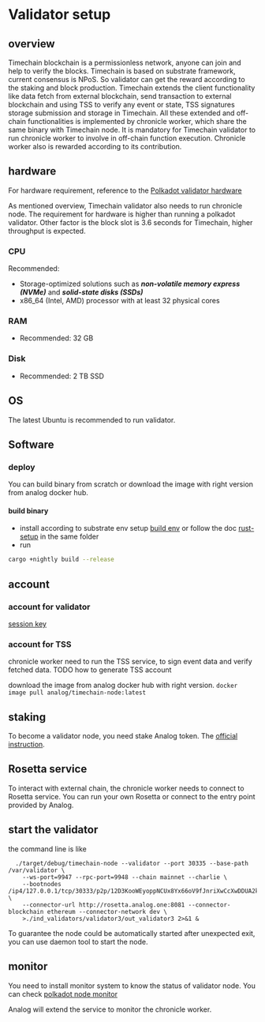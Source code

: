 # Validator setup
## overview
Timechain blockchain is a permissionless network, anyone can join and help to verify the blocks. Timechain is based on substrate framework, current consensus is NPoS. So validator can get the reward according to the staking and block production. 
Timechain extends the client functionality like data fetch from external blockchain, send transaction to external blockchain and using TSS to verify any event or state, TSS signatures storage submission and storage in Timechain. All these extended and off-chain functionalities is implemented by chronicle worker, which share the same binary with Timechain node. It is mandatory for Timechain validator to run chronicle worker to involve in off-chain function execution. Chronicle worker also is rewarded according to its contribution.


## hardware
For hardware requirement, reference to the [Polkadot validator hardware](https://wiki.polkadot.network/docs/maintain-guides-how-to-validate-polkadot#initial-set-up)

As mentioned overview, Timechain validator also needs to run chronicle node. The requirement for hardware is higher than running a polkadot validator. Other factor is the block slot is 3.6 seconds for Timechain, higher throughput is expected.

### CPU

Recommended:  

- Storage-optimized solutions such as ***non-volatile memory express (NVMe)***
 and ***solid-state disks (SSDs)***
- x86_64 (Intel, AMD) processor with at least 32 physical cores

### RAM

- Recommended: 32 GB

### Disk

- Recommended: 2 TB SSD

## OS
The latest Ubuntu is recommended to run validator.

## Software

### deploy
You can build binary from scratch or download the image with right version from analog docker hub.

#### build binary
- install according to substrate env setup [build env](https://docs.substrate.io/install/) or follow the doc [rust-setup](./rust-setup.md) in the same folder
- run 
```sh
cargo +nightly build --release
```

## account
### account for validator 
[session key](https://docs.substrate.io/deploy/keys-and-network-operations/)

### account for TSS
chronicle worker need to run the TSS service, to sign event data and verify fetched data. 
TODO how to generate TSS account


download the image from analog docker hub with right version.
`docker image pull analog/timechain-node:latest`

## staking 
To become a validator node, you need stake Analog token. The [official instruction](https://wiki.polkadot.network/docs/maintain-guides-how-to-validate-polkadot#bond-dot).


## Rosetta service
To interact with external chain, the chronicle worker needs to connect to Rosetta service. You can run your own Rosetta or connect to the entry point provided by Analog.

## start the validator
the command line is like
```
  ./target/debug/timechain-node --validator --port 30335 --base-path /var/validator \
    --ws-port=9947 --rpc-port=9948 --chain mainnet --charlie \
    --bootnodes /ip4/127.0.0.1/tcp/30333/p2p/12D3KooWEyoppNCUx8Yx66oV9fJnriXwCcXwDDUA2kj6vnc6iDEp \
    --connector-url http://rosetta.analog.one:8081 --connector-blockchain ethereum --connector-network dev \
    >./ind_validators/validator3/out_validator3 2>&1 &
```
To guarantee the node could be automatically started after unexpected exit, you can use daemon tool to start the node.

## monitor 
You need to install monitor system to know the status of validator node. You can check [polkadot node monitor](https://wiki.polkadot.network/docs/maintain-guides-how-to-monitor-your-node)

Analog will extend the service to monitor the chronicle worker. 
